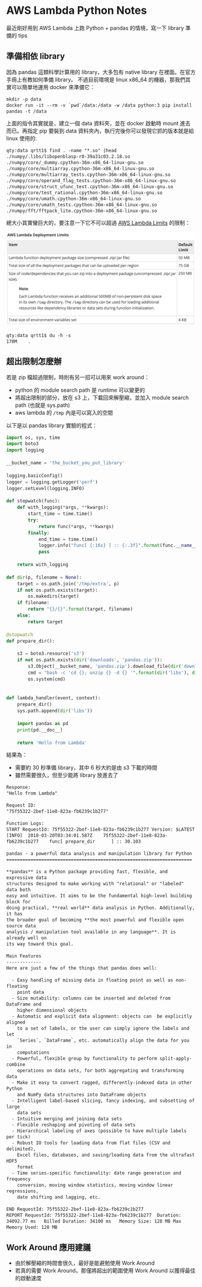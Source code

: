 # AWS Lambda Python Notes

最近剛好用到 AWS Lambda 上跑 Python + pandas 的情境，寫一下 library 準備的 tips


## 準備相依 library

因為 pandas 這類科學計算用的 library，大多包有 native library 在裡面。在官方手冊上有教如何準備 library。
不過目前環境是 linux x86\_64 的機器，那我們其實可以簡單地運用 docker 來準備它：

```
mkdir -p data
docker run -it --rm -v `pwd`/data:/data -w /data python:3 pip install pandas -t /data
```

上面的指令其實就是，建立一個 data 資料夾，並在 docker 啟動時 mount 進去而已。再指定 pip 要裝到 data 資料夾內，執行完後你可以發現它抓的版本就是給 linux 使用的:

```
qty:data qrtt1$ find . -name "*.so" |head
./numpy/.libs/libopenblasp-r0-39a31c03.2.18.so
./numpy/core/_dummy.cpython-36m-x86_64-linux-gnu.so
./numpy/core/multiarray.cpython-36m-x86_64-linux-gnu.so
./numpy/core/multiarray_tests.cpython-36m-x86_64-linux-gnu.so
./numpy/core/operand_flag_tests.cpython-36m-x86_64-linux-gnu.so
./numpy/core/struct_ufunc_test.cpython-36m-x86_64-linux-gnu.so
./numpy/core/test_rational.cpython-36m-x86_64-linux-gnu.so
./numpy/core/umath.cpython-36m-x86_64-linux-gnu.so
./numpy/core/umath_tests.cpython-36m-x86_64-linux-gnu.so
./numpy/fft/fftpack_lite.cpython-36m-x86_64-linux-gnu.so
```

總大小其實蠻巨大的，要注意一下它不可以超過 [AWS Lambda Limits](https://docs.aws.amazon.com/lambda/latest/dg/limits.html) 的限制：

![](images/aws_limits.png)

```
qty:data qrtt1$ du -h -s
170M    .
```

## 超出限制怎麼辦

若是 zip 檔超過限制，時則有另一招可以用來 work around：

* python 的 module search path 是 runtime 可以變更的
* 將超出限制的部分，放在 s3 上，下載回來解壓縮，並加入 module search path (也就是 sys.path)
* aws lambda 的 `/tmp` 內是可以寫入的空間

以下是以 pandas library 實驗的程式：

```python
import os, sys, time
import boto3
import logging

__bucket_name = 'the_bucket_you_put_library'

logging.basicConfig()
logger = logging.getLogger('perf')
logger.setLevel(logging.INFO)

def stopwatch(func):
    def with_logging(*args, **kwargs):
        start_time = time.time()
        try:
            return func(*args, **kwargs)
        finally:
            end_time = time.time()
            logger.info("func[ {:16s} ] :: {:.3f}".format(func.__name__, end_time - start_time))
            pass

    return with_logging

def dir(p, filename = None):
    target = os.path.join('/tmp/extra', p)
    if not os.path.exists(target):
        os.makedirs(target)
    if filename:
        return "{}/{}".format(target, filename)
    else:
        return target

@stopwatch
def prepare_dir():
    
    s3 = boto3.resource('s3')
    if not os.path.exists(dir('downloads', 'pandas.zip')):
        s3.Object(__bucket_name, 'pandas.zip').download_file(dir('downloads', 'pandas.zip'))
        cmd = "bash -c 'cd {}; unzip {} -d {} '".format(dir('libs'), dir('downloads', 'pandas.zip'), dir('libs'))
        os.system(cmd)
    

def lambda_handler(event, context):
    prepare_dir()
    sys.path.append(dir('libs'))
    
    import pandas as pd
    print(pd.__doc__)
   
    return 'Hello from Lambda'

```

結果為：

* 需要約 30 秒準備 library，其中 6 秒大約是由 s3 下載的時間
* 雖然需要很久，但至少能將 library 放進去了

```
Response:
"Hello from Lambda"

Request ID:
"75f55322-2bef-11e8-823a-fb6239c1b277"

Function Logs:
START RequestId: 75f55322-2bef-11e8-823a-fb6239c1b277 Version: $LATEST
[INFO]	2018-03-20T03:34:01.587Z	75f55322-2bef-11e8-823a-fb6239c1b277	func[ prepare_dir      ] :: 30.103

pandas - a powerful data analysis and manipulation library for Python
=====================================================================

**pandas** is a Python package providing fast, flexible, and expressive data
structures designed to make working with "relational" or "labeled" data both
easy and intuitive. It aims to be the fundamental high-level building block for
doing practical, **real world** data analysis in Python. Additionally, it has
the broader goal of becoming **the most powerful and flexible open source data
analysis / manipulation tool available in any language**. It is already well on
its way toward this goal.

Main Features
-------------
Here are just a few of the things that pandas does well:

  - Easy handling of missing data in floating point as well as non-floating
    point data
  - Size mutability: columns can be inserted and deleted from DataFrame and
    higher dimensional objects
  - Automatic and explicit data alignment: objects can  be explicitly aligned
    to a set of labels, or the user can simply ignore the labels and let
    `Series`, `DataFrame`, etc. automatically align the data for you in
    computations
  - Powerful, flexible group by functionality to perform split-apply-combine
    operations on data sets, for both aggregating and transforming data
  - Make it easy to convert ragged, differently-indexed data in other Python
    and NumPy data structures into DataFrame objects
  - Intelligent label-based slicing, fancy indexing, and subsetting of large
    data sets
  - Intuitive merging and joining data sets
  - Flexible reshaping and pivoting of data sets
  - Hierarchical labeling of axes (possible to have multiple labels per tick)
  - Robust IO tools for loading data from flat files (CSV and delimited),
    Excel files, databases, and saving/loading data from the ultrafast HDF5
    format
  - Time series-specific functionality: date range generation and frequency
    conversion, moving window statistics, moving window linear regressions,
    date shifting and lagging, etc.

END RequestId: 75f55322-2bef-11e8-823a-fb6239c1b277
REPORT RequestId: 75f55322-2bef-11e8-823a-fb6239c1b277	Duration: 34092.77 ms	Billed Duration: 34100 ms 	Memory Size: 128 MB	Max Memory Used: 128 MB	
```

## Work Around 應用建議

* 由於解壓縮的時間會很久，最好是能避勉使用 Work Around
* 若真的需要 Work Around，那僅將超出的範圍使用 Work Around 以獲得最佳的啟動速度